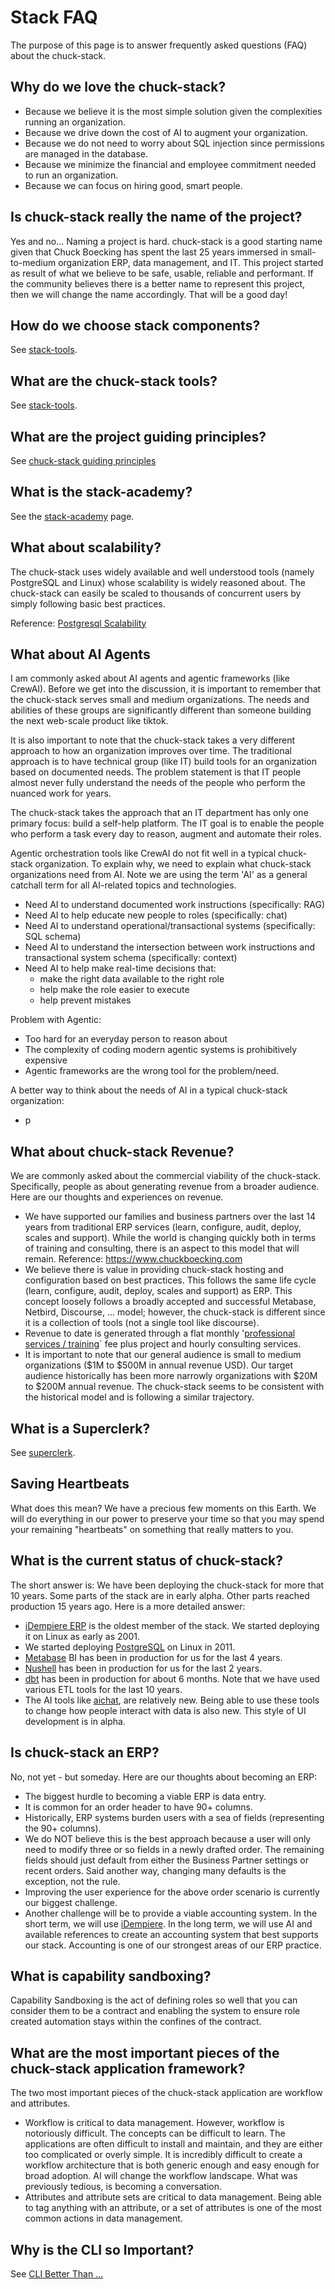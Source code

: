 # Stack FAQ

The purpose of this page is to answer frequently asked questions (FAQ) about the chuck-stack.

## Why do we love the chuck-stack?

- Because we believe it is the most simple solution given the complexities running an organization.
- Because we drive down the cost of AI to augment your organization.
- Because we do not need to worry about SQL injection since permissions are managed in the database.
- Because we minimize the financial and employee commitment needed to run an organization.
- Because we can focus on hiring good, smart people.

## Is chuck-stack really the name of the project?

Yes and no... Naming a project is hard. chuck-stack is a good starting name given that Chuck Boecking has spent the last 25 years immersed in small-to-medium organization ERP, data management, and IT. This project started as result of what we believe to be safe, usable, reliable and performant. If the community believes there is a better name to represent this project, then we will change the name accordingly. That will be a good day!

## How do we choose stack components?

See [stack-tools](./stack-tools.md).

## What are the chuck-stack tools?

See [stack-tools](./stack-tools.md).

## What are the project guiding principles?

See [chuck-stack guiding principles](./introduction.md#chuck-stack-guiding-principles)

## What is the stack-academy?

See the [stack-academy](./stack-academy.md) page.

## What about scalability?

The chuck-stack uses widely available and well understood tools (namely PostgreSQL and Linux) whose scalability is widely reasoned about. The chuck-stack can easily be scaled to thousands of concurrent users by simply following basic best practices.

Reference: [Postgresql Scalability](./postgres-convention/scalability-convention.md)

## What about AI Agents

I am commonly asked about AI agents and agentic frameworks (like CrewAI). Before we get into the discussion, it is important to remember that the chuck-stack serves small and medium organizations. The needs and abilities of these groups are significantly different than someone building the next web-scale product like tiktok.

It is also important to note that the chuck-stack takes a very different approach to how an organization improves over time. The traditional approach is to have technical group (like IT) build tools for an organization based on documented needs. The problem statement is that IT people almost never fully understand the needs of the people who perform the nuanced work for years.

The chuck-stack takes the approach that an IT department has only one primary focus: build a self-help platform. The IT goal is to enable the people who perform a task every day to reason, augment and automate their roles.

Agentic orchestration tools like CrewAI do not fit well in a typical chuck-stack organization. To explain why, we need to explain what chuck-stack organizations need from AI. Note we are using the term 'AI' as a general catchall term for all AI-related topics and technologies.

- Need AI to understand documented work instructions (specifically: RAG)
- Need AI to help educate new people to roles (specifically: chat)
- Need AI to understand operational/transactional systems (specifically: SQL schema)
- Need AI to understand the intersection between work instructions and transactional system schema (specifically: context)
- Need AI to help make real-time decisions that: 
  - make the right data available to the right role
  - help make the role easier to execute
  - help prevent mistakes

Problem with Agentic:

- Too hard for an everyday person to reason about
- The complexity of coding modern agentic systems is prohibitively expensive
- Agentic frameworks are the wrong tool for the problem/need.

A better way to think about the needs of AI in a typical chuck-stack organization:

- p

## What about chuck-stack Revenue?

We are commonly asked about the commercial viability of the chuck-stack. Specifically, people as about generating revenue from a broader audience. Here are our thoughts and experiences on revenue.

- We have supported our families and business partners over the last 14 years from traditional ERP services (learn, configure, audit, deploy, scales and support). While the world is changing quickly both in terms of training and consulting, there is an aspect to this model that will remain. Reference: <https://www.chuckboecking.com>
- We believe there is value in providing chuck-stack hosting and configuration based on best practices. This follows the same life cycle (learn, configure, audit, deploy, scales and support) as ERP. This concept loosely follows a broadly accepted and successful Metabase, Netbird, Discourse, ... model; however, the chuck-stack is different since it is a collection of tools (not a single tool like discourse).
- Revenue to date is generated through a flat monthly '[professional services / training](./stack-academy.md)` fee plus project and hourly consulting services.
- It is important to note that our general audience is small to medium organizations ($1M to $500M in annual revenue USD). Our target audience historically has been more narrowly organizations with $20M to $200M annual revenue. The chuck-stack seems to be consistent with the historical model and is following a similar trajectory.

## What is a Superclerk?

See [superclerk](./terminology.html#superclerk).

## Saving Heartbeats

What does this mean? We have a precious few moments on this Earth. We will do everything in our power to preserve your time so that you may spend your remaining "heartbeats" on something that really matters to you.

## What is the current status of chuck-stack?

The short answer is: We have been deploying the chuck-stack for more that 10 years. Some parts of the stack are in early alpha. Other parts reached production 15 years ago. Here is a more detailed answer:

-   [iDempiere ERP](https://www.idempiere.org/) is the oldest member of the stack. We started deploying it on Linux as early as 2001.
-   We started deploying [PostgreSQL](https://www.postgresql.org/) on Linux in 2011.
-   [Metabase](https://www.metabase.com/) BI has been in production for us for the last 4 years.
-   [Nushell](https://www.nushell.sh/) has been in production for us for the last 2 years.
-   [dbt](https://www.getdbt.com/) has been in production for about 6 months. Note that we have used various ETL tools for the last 10 years.
-   The AI tools like [aichat](https://github.com/sigoden/aichat), are relatively new. Being able to use these tools to change how people interact with data is also new. This style of UI development is in alpha.

## Is chuck-stack an ERP?

No, not yet - but someday. Here are our thoughts about becoming an ERP:

-   The biggest hurdle to becoming a viable ERP is data entry.
-   It is common for an order header to have 90+ columns.
-   Historically, ERP systems burden users with a sea of fields (representing the 90+ columns).
-   We do NOT believe this is the best approach because a user will only need to modify three or so fields in a newly drafted order. The remaining fields should just default from either the Business Partner settings or recent orders. Said another way, changing many defaults is the exception, not the rule.
-   Improving the user experience for the above order scenario is currently our biggest challenge.
-   Another challenge will be to provide a viable accounting system. In the short term, we will use [iDempiere](https://www.idempiere.org/). In the long term, we will use AI and available references to create an accounting system that best supports our stack. Accounting is one of our strongest areas of our ERP practice.

## What is capability sandboxing?

Capability Sandboxing is the act of defining roles so well that you can consider them to be a contract and enabling the system to ensure role created automation stays within the confines of the contract.

## What are the most important pieces of the chuck-stack application framework?

The two most important pieces of the chuck-stack application are workflow and attributes.

-   Workflow is critical to data management. However, workflow is notoriously difficult. The concepts can be difficult to learn. The applications are often difficult to install and maintain, and they are either too complicated or overly simple. It is incredibly difficult to create a workflow architecture that is both generic enough and easy enough for broad adoption. AI will change the workflow landscape. What was previously tedious, is becoming a conversation.
-   Attributes and attribute sets are critical to data management. Being able to tag anything with an attribute, or a set of attributes is one of the most common actions in data management.

## Why is the CLI so Important?

See [CLI Better Than ...](./blog-cli-better.md)

